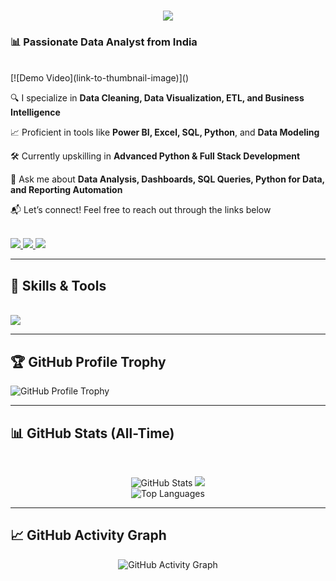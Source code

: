 <h1 align="center">
    <img src="https://readme-typing-svg.herokuapp.com/?font=Righteous&size=35&center=true&vCenter=true&width=600&height=70&duration=4000&lines=Hi+Coders+👋;+I'm+Sanjay+S!" />
</h1>

<h3 align="left">📊 Passionate Data Analyst from India</h3>

<br/>
[![Demo Video](link-to-thumbnail-image)]()

<br/>

<div align="left">

🔍 I specialize in **Data Cleaning, Data Visualization, ETL, and Business Intelligence**

📈 Proficient in tools like **Power BI, Excel, SQL, Python**, and **Data Modeling**

🛠️ Currently upskilling in **Advanced Python & Full Stack Development**

💬 Ask me about **Data Analysis, Dashboards, SQL Queries, Python for Data, and Reporting Automation**

📬 Let’s connect! Feel free to reach out through the links below

</div>

<br/>

<div align="left"> 
  <a href="mailto:sanjayskpy1@gmail.com">
    <img src="https://img.shields.io/badge/Gmail-333333?style=for-the-badge&logo=gmail&logoColor=red" />
  </a>
  <a href="https://linkedin.com/in/sanjay-sk953925" target="_blank">
    <img src="https://img.shields.io/badge/LinkedIn-0077B5?style=for-the-badge&logo=linkedin&logoColor=white" />
  </a>
  <a href="https://sk-sanju.github.io/Sanjay/" target="_blank">
     <img src="https://img.shields.io/badge/Portfolio-FF5722?style=for-the-badge&logo=todoist&logoColor=white" />
  </a>
</div>

---

<h2 align="left">📌 Skills & Tools</h2>

<br/>

<div align="left">
    <img src="https://skillicons.dev/icons?i=python,mysql,postgresql,git,github,vscode" />
</div>

---

<h2 align="left">🏆 GitHub Profile Trophy</h2>
<p align="left">
    <img src="https://github-profile-trophy.vercel.app/?username=sk-sanju&theme=radical&no-frame=true&margin-w=10" alt="GitHub Profile Trophy" />
</p>

---

<h2 align="left">📊 GitHub Stats (All-Time)</h2>

<br/>

<p align="center">
    <img src="https://github-readme-stats.vercel.app/api?username=sk-sanju&show_icons=true&locale=en&count_private=true&include_all_commits=true&theme=dark&hide_border=false" alt="GitHub Stats" />
    <img src="https://nirzak-streak-stats.vercel.app/?user=sk-sanju&theme=dark&hide_border=false"><br/>
    <img src="https://github-readme-stats.vercel.app/api/top-langs?username=sk-sanju&show_icons=true&locale=en&layout=compact&theme=dark&hide_border=false" alt="Top Languages"/>
</p>

---

<h2 align="left">📈 GitHub Activity Graph</h2>

<p align="center">
    <img src="https://github-readme-activity-graph.vercel.app/graph?username=sk-sanju&theme=github-dark" alt="GitHub Activity Graph"/>
</p>

